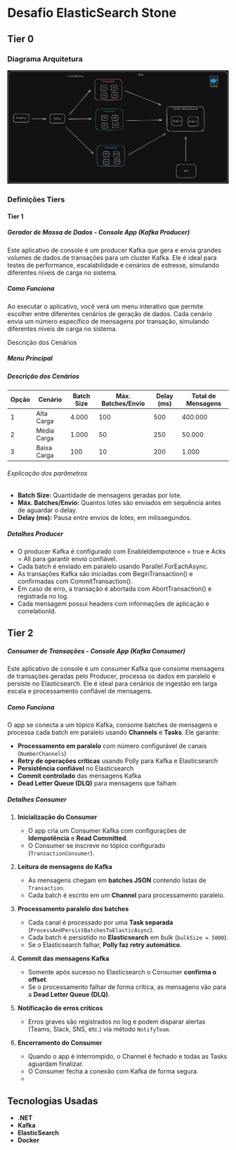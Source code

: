 # Desafio ElasticSearch Stone


## Tier 0

### Diagrama Arquitetura

![Descrição da imagem](https://github.com/evertongmdr/Stone.DesafioElasticSearch/blob/master/documentos/diagrama-arquitetura.png)

### Definições Tiers

#### Tier 1

##### Gerador de Massa de Dados - Console App (Kafka Producer)

Este aplicativo de console é um producer Kafka que gera e envia grandes volumes de dados de transações para um cluster Kafka. Ele é ideal para testes de performance, escalabilidade e cenários de estresse, simulando diferentes níveis de carga no sistema.

##### Como Funciona

Ao executar o aplicativo, você verá um menu interativo que permite escolher entre diferentes cenários de geração de dados. Cada cenário envia um número específico de mensagens por transação, simulando diferentes níveis de carga no sistema.


Descrição dos Cenários

##### Menu Principal

##### Descrição dos Cenários

| Opção | Cenário       | Batch Size | Máx. Batches/Envio | Delay (ms) | Total de Mensagens |
|-------|---------------|-----------|------------------|------------|------------------|
| 1     | Alta Carga    | 4.000     | 100              | 500        | 400.000          |
| 2     | Média Carga   | 1.000     | 50               | 250        | 50.000           |
| 3     | Baixa Carga   | 100       | 10               | 200        | 1.000            |

###### Explicação dos parâmetros

- **Batch Size:** Quantidade de mensagens geradas por lote.
- **Máx. Batches/Envio:** Quantos lotes são enviados em sequência antes de aguardar o delay.
- **Delay (ms):** Pausa entre envios de lotes, em milissegundos.

##### Detalhes Producer
- O producer Kafka é configurado com EnableIdempotence = true e Acks = All para garantir envio confiável.
- Cada batch é enviado em paralelo usando Parallel.ForEachAsync.
- As transações Kafka são iniciadas com BeginTransaction() e confirmadas com CommitTransaction().
- Em caso de erro, a transação é abortada com AbortTransaction() e registrada no log.
- Cada mensagem possui headers com informações de aplicação e correlationId.

## Tier 2

##### Consumer de Transações - Console App (Kafka Consumer)

Este aplicativo de console é um consumer Kafka que consome mensagens de transações geradas pelo Producer, processa os dados em paralelo e persiste no Elasticsearch. Ele é ideal para cenários de ingestão em larga escala e processamento confiável de mensagens.

##### Como Funciona

O app se conecta a um tópico Kafka, consome batches de mensagens e processa cada batch em paralelo usando **Channels** e **Tasks**. Ele garante:

- **Processamento em paralelo** com número configurável de canais (`NumberChannels`)
- **Retry de operações críticas** usando Polly para Kafka e Elasticsearch
- **Persistência confiável** no Elasticsearch
- **Commit controlado** das mensagens Kafka
- **Dead Letter Queue (DLQ)** para mensagens que falham


##### Detalhes Consumer

1. **Inicialização do Consumer**
   - O app cria um Consumer Kafka com configurações de **Idempotência** e **Read Committed**.
   - O Consumer se inscreve no tópico configurado (`TransactionConsumer`).

2. **Leitura de mensagens do Kafka**
   - As mensagens chegam em **batches JSON** contendo listas de `Transaction`.
   - Cada batch é escrito em um **Channel** para processamento paralelo.

3. **Processamento paralelo dos batches**
   - Cada canal é processado por uma **Task separada** (`ProcessAndPersistBatchesToElasticAsync`).
   - Cada batch é persistido no **Elasticsearch** em bulk (`bulkSize = 5000`).
   - Se o Elasticsearch falhar, **Polly faz retry automático**.

4. **Commit das mensagens Kafka**
   - Somente após sucesso no Elasticsearch o Consumer **confirma o offset**.
   - Se o processamento falhar de forma crítica, as mensagens vão para a **Dead Letter Queue (DLQ)**.

5. **Notificação de erros críticos**
   - Erros graves são registrados no log e podem disparar alertas (Teams, Slack, SNS, etc.) via método `NotifyTeam`.

6. **Encerramento do Consumer**
   - Quando o app é interrompido, o Channel é fechado e todas as Tasks aguardam finalizar.
   - O Consumer fecha a conexão com Kafka de forma segura.
   - 
## Tecnologias Usadas
- **.NET** 
- **Kafka**
- **ElasticSearch**
- **Docker**
